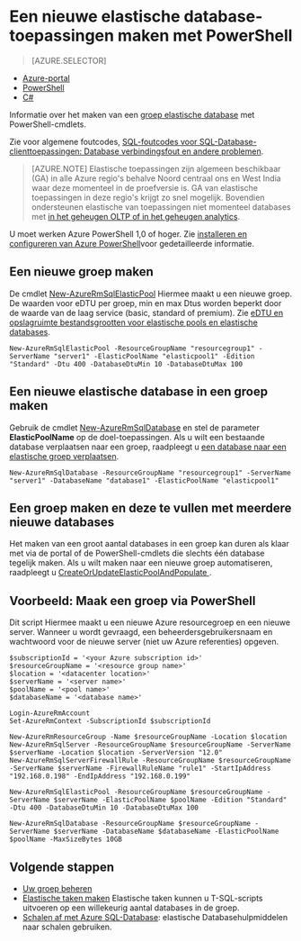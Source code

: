 <properties
    pageTitle="Maak een nieuwe elastische database-toepassingen met PowerShell | Microsoft Azure"
    description="Leer hoe u PowerShell gebruiken om te schalen Azure SQL-Database resources door te maken van een resourcegroep die scalable elastische database voor het beheren van meerdere databases."
    services="sql-database"
    documentationCenter=""
    authors="srinia"
    manager="jhubbard"
    editor=""/>

<tags
    ms.service="sql-database"
    ms.devlang="NA"
    ms.topic="get-started-article"
    ms.tgt_pltfrm="powershell"
    ms.workload="data-management"
    ms.date="05/27/2016"
    ms.author="srinia"/>

# <a name="create-a-new-elastic-database-pool-with-powershell"></a>Een nieuwe elastische database-toepassingen maken met PowerShell

> [AZURE.SELECTOR]
- [Azure-portal](sql-database-elastic-pool-create-portal.md)
- [PowerShell](sql-database-elastic-pool-create-powershell.md)
- [C#](sql-database-elastic-pool-create-csharp.md)


Informatie over het maken van een [groep elastische database](sql-database-elastic-pool.md) met PowerShell-cmdlets. 

Zie voor algemene foutcodes, [SQL-foutcodes voor SQL-Database-clienttoepassingen: Database verbindingsfout en andere problemen](sql-database-develop-error-messages.md).

> [AZURE.NOTE] Elastische toepassingen zijn algemeen beschikbaar (GA) in alle Azure regio's behalve Noord centraal ons en West India waar deze momenteel in de proefversie is.  GA van elastische toepassingen in deze regio's krijgt zo snel mogelijk. Bovendien ondersteunen elastische van toepassingen niet momenteel databases met [in het geheugen OLTP of in het geheugen analytics](sql-database-in-memory.md).


U moet werken Azure PowerShell 1,0 of hoger. Zie [installeren en configureren van Azure PowerShell](../powershell-install-configure.md)voor gedetailleerde informatie.

## <a name="create-a-new-pool"></a>Een nieuwe groep maken

De cmdlet [New-AzureRmSqlElasticPool](https://msdn.microsoft.com/library/azure/mt619378.aspx) Hiermee maakt u een nieuwe groep. De waarden voor eDTU per groep, min en max Dtus worden beperkt door de waarde van de laag service (basic, standard of premium). Zie [eDTU en opslagruimte bestandsgrootten voor elastische pools en elastische databases](sql-database-elastic-pool.md#eDTU-and-storage-limits-for-elastic-pools-and-elastic-databases).

    New-AzureRmSqlElasticPool -ResourceGroupName "resourcegroup1" -ServerName "server1" -ElasticPoolName "elasticpool1" -Edition "Standard" -Dtu 400 -DatabaseDtuMin 10 -DatabaseDtuMax 100


## <a name="create-a-new-elastic-database-in-a-pool"></a>Een nieuwe elastische database in een groep maken

Gebruik de cmdlet [New-AzureRmSqlDatabase](https://msdn.microsoft.com/library/azure/mt619339.aspx) en stel de parameter **ElasticPoolName** op de doel-toepassingen. Als u wilt een bestaande database verplaatsen naar een groep, raadpleegt u [een database naar een elastische groep verplaatsen](sql-database-elastic-pool-manage-powershell.md#Move-a-database-into-an-elastic-pool).

    New-AzureRmSqlDatabase -ResourceGroupName "resourcegroup1" -ServerName "server1" -DatabaseName "database1" -ElasticPoolName "elasticpool1"

## <a name="create-a-pool-and-populate-it-with-multiple-new-databases"></a>Een groep maken en deze te vullen met meerdere nieuwe databases 

Het maken van een groot aantal databases in een groep kan duren als klaar met via de portal of de PowerShell-cmdlets die slechts één database tegelijk maken. Als u wilt maken naar een nieuwe groep automatiseren, raadpleegt u [CreateOrUpdateElasticPoolAndPopulate ](https://gist.github.com/billgib/d80c7687b17355d3c2ec8042323819ae).   

## <a name="example-create-a-pool-using-powershell"></a>Voorbeeld: Maak een groep via PowerShell 

Dit script Hiermee maakt u een nieuwe Azure resourcegroep en een nieuwe server. Wanneer u wordt gevraagd, een beheerdersgebruikersnaam en wachtwoord voor de nieuwe server (niet uw Azure referenties) opgeven.

    $subscriptionId = '<your Azure subscription id>'
    $resourceGroupName = '<resource group name>'
    $location = '<datacenter location>'
    $serverName = '<server name>'
    $poolName = '<pool name>'
    $databaseName = '<database name>'

    Login-AzureRmAccount
    Set-AzureRmContext -SubscriptionId $subscriptionId

    New-AzureRmResourceGroup -Name $resourceGroupName -Location $location
    New-AzureRmSqlServer -ResourceGroupName $resourceGroupName -ServerName $serverName -Location $location -ServerVersion "12.0"
    New-AzureRmSqlServerFirewallRule -ResourceGroupName $resourceGroupName -ServerName $serverName -FirewallRuleName "rule1" -StartIpAddress "192.168.0.198" -EndIpAddress "192.168.0.199"

    New-AzureRmSqlElasticPool -ResourceGroupName $resourceGroupName -ServerName $serverName -ElasticPoolName $poolName -Edition "Standard" -Dtu 400 -DatabaseDtuMin 10 -DatabaseDtuMax 100

    New-AzureRmSqlDatabase -ResourceGroupName $resourceGroupName -ServerName $serverName -DatabaseName $databaseName -ElasticPoolName $poolName -MaxSizeBytes 10GB



## <a name="next-steps"></a>Volgende stappen

- [Uw groep beheren](sql-database-elastic-pool-manage-powershell.md)
- [Elastische taken maken](sql-database-elastic-jobs-overview.md) Elastische taken kunnen u T-SQL-scripts uitvoeren op een willekeurig aantal databases in de groep.
- [Schalen af met Azure SQL-Database](sql-database-elastic-scale-introduction.md): elastische Databasehulpmiddelen naar schalen gebruiken.


